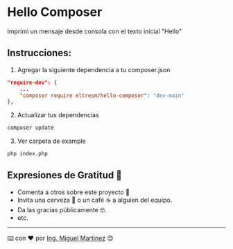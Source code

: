 # Hello Composer

Imprimi un mensaje desde consola con el texto inicial "Hello"

## Instrucciones:

1) Agregar la siguiente dependencia a tu composer.json

```json
"require-dev": {
    ...
    "composer require eltresm/hello-composer": "dev-main"
},
```

2) Actualizar tus dependencias
```bash
composer update
```

3) Ver carpeta de example

```bash
php index.php
```

## Expresiones de Gratitud 🎁

- Comenta a otros sobre este proyecto 📢
- Invita una cerveza 🍺 o un café ☕ a alguien del equipo.
- Da las gracias públicamente 🤓.
- etc.

---

⌨️ con ❤️ por [Ing. Miguel Martinez](https://github.com/djmai) 😊
